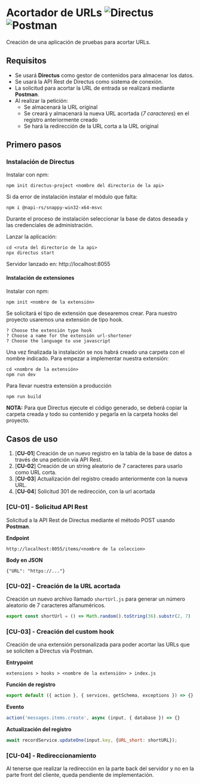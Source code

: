 # Acortador de URLs ![Directus](https://img.shields.io/badge/directus-%2364f.svg?style=for-the-badge&logo=directus&logoColor=white) ![Postman](https://img.shields.io/badge/Postman-FF6C37?style=for-the-badge&logo=postman&logoColor=white)

Creación de una aplicación de pruebas para acortar URLs. 


## Requisitos

- Se usará **Directus** como gestor de contenidos para almacenar los datos. 
- Se usará la API Rest de Directus como sistema de conexión.
- La solicitud para acortar la URL de entrada se realizará mediante **Postman**.
- Al realizar la petición:
    - Se almacenará la URL original
    - Se creará y almacenará la nueva URL acortada (*7 caracteres*) en el registro anteriormente creado
    - Se hará la redirección de la URL corta a la URL original

## Primero pasos

### Instalación de Directus

Instalar con npm:

```console
npm init directus-project <nombre del directorio de la api>
```

Si da error de instalación instalar el módulo que falta:

```console
npm i @napi-rs/snappy-win32-x64-msvc
```

Durante el proceso de instalación seleccionar la base de datos deseada y las credenciales de administración.

Lanzar la aplicación:

```console
cd <ruta del directorio de la api>
npx directus start
```

Servidor lanzado en: http://localhost:8055

#### Instalación de extensiones

Instalar con npm:

```console
npm init <nombre de la extensión>
```

Se solicitará el tipo de extensión que desearemos crear. Para nuestro proyecto usaremos una extensión de tipo hook.

```console
? Choose the extensión type hook
? Choose a name for the extensión url-shortener
? Choose the language to use javascript
```

Una vez finalizada la instalación se nos habrá creado una carpeta con el nombre indicado. Para empezar a implementar nuestra extensión:

```console
cd <nombre de la extensión>
npm run dev
```

Para llevar nuestra extensión a producción
```console
npm run build
```

**NOTA:** Para que Directus ejecute el código generado, se deberá copiar la carpeta creada y todo su contenido y pegarla en la carpeta hooks del proyecto.

## Casos de uso

1. [**CU-01**] Creación de un nuevo registro en la tabla de la base de datos a través de una petición vía API Rest.
2. [**CU-02**] Creación de un string aleatorio de 7 caracteres para usarlo como URL corta.
3. [**CU-03**] Actualización del registro creado anteriormente con la nueva URL.
4. [**CU-04**] Solicitud 301 de redirección, con la url acortada

### [CU-01] - Solicitud API Rest 

Solicitud a la API Rest de Directus mediante el método POST usando **Postman**.

**Endpoint**

```console
http://localhost:8055/items/<nombre de la coleccion>
```

**Body en JSON**

```console
{"URL": "https://..."}
```

### [CU-02] - Creación de la URL acortada 

Creación un nuevo archivo llamado `shortUrl.js` para generar un número aleatorio de 7 caracteres alfanuméricos.

```javascript
export const shortUrl = () => Math.random().toString(36).substr(2, 7)
```

### [CU-03] - Creación del custom hook 

Creación de una extensión personalizada para poder acortar las URLs que se soliciten a Directus vía Postman.

**Entrypoint**

```console
extensions > hooks > <nombre de la extensión> > index.js
```

**Función de registro**

```javascript
export default ({ action }, { services, getSchema, exceptions }) => {}
```

**Evento**

```javascript
action('messages.items.create', async (input, { database }) => {}
```

**Actualización del registro**

```javascript
await recordService.updateOne(input.key, {URL_short: shortURL});
```

### [CU-04] - Redireccionamiento

Al tenerse que realizar la redirección en la parte back del servidor y no en la parte front del cliente, queda pendiente de implementación.

